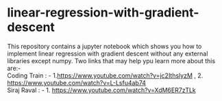# linear-regression-with-gradient-descent
This repository contains a jupyter notebook which shows you how to implement linear regression with gradient descent without any external libraries except numpy.
Two links that may help ypu learn more about this are:-</br>
Coding Train : - 1.https://www.youtube.com/watch?v=jc2IthslyzM , 2. https://www.youtube.com/watch?v=L-Lsfu4ab74</br>
Siraj Raval : - 1. https://www.youtube.com/watch?v=XdM6ER7zTLk</br>

